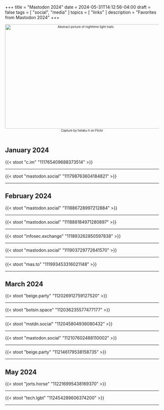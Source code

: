 +++
title = "Mastodon 2024"
date = 2024-05-31T14:12:56-04:00
draft = false
tags = [
  "social",
  "media"
]
topics = [
  "links"
]
description = "Favorites from Mastodon 2024"
+++
<div align="center" style="font-size:x-small"><img src="https://milkfish08.s3.amazonaws.com/photo/blog/abovethefold/53498675435_aba1ab1236_k.jpg" width="512" height="341" alt="Abstract picture of nighttime light trails"
title="Accelerating the future" /><br />
Capture by helaku h on Flickr</div><br clear="all" />

## January 2024

{{< stoot "c.im" "111765409688373514" >}}<hr />
{{< stoot "mastodon.social" "111798763604184821" >}}<hr />

## February 2024

{{< stoot "mastodon.social" "111886728997212884" >}}<hr />
{{< stoot "mastodon.social" "111888184971280897" >}}<hr />
{{< stoot "infosec.exchange" "111893262850597838" >}}<hr />
{{< stoot "mastodon.social" "111903729772641570" >}}<hr />
{{< stoot "mas.to" "111993453316021148" >}}<hr />

## March 2024

{{< stoot "beige.party" "112026912759127520" >}}<hr />
{{< stoot "botsin.space" "112036235577477177" >}}<hr />
{{< stoot "mstdn.social" "112045804936080432" >}}<hr />
{{< stoot "mastodon.social" "112107602488110002" >}}<hr />
{{< stoot "beige.party" "112146179538158735" >}}<hr />

## May 2024

{{< stoot "jorts.horse" "112216995438169370" >}}<hr />
{{< stoot "tech.lgbt" "112454289606374200" >}}<hr />

